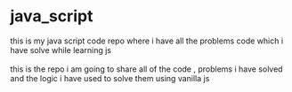 # java_script
this is my java script code repo where i have all the problems code which i have solve while learning js
<br>
<br>
this is the repo i am going to share all of the code , problems i have solved and the logic i have used to solve them using vanilla js
<br>



